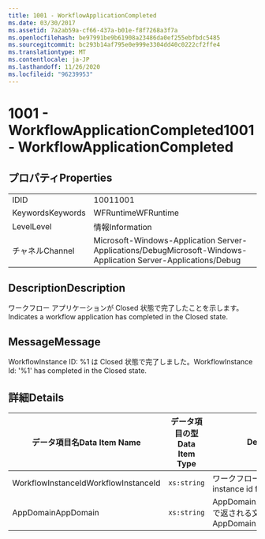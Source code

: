 ```yaml
---
title: 1001 - WorkflowApplicationCompleted
ms.date: 03/30/2017
ms.assetid: 7a2ab59a-cf66-437a-b01e-f8f7268a3f7a
ms.openlocfilehash: be97991be9b61908a23486da0ef255ebfbdc5485
ms.sourcegitcommit: bc293b14af795e0e999e3304dd40c0222cf2ffe4
ms.translationtype: MT
ms.contentlocale: ja-JP
ms.lasthandoff: 11/26/2020
ms.locfileid: "96239953"
---
```

# <a name="1001---workflowapplicationcompleted"></a><span data-ttu-id="5fdf8-102">1001 - WorkflowApplicationCompleted</span><span class="sxs-lookup"><span data-stu-id="5fdf8-102">1001 - WorkflowApplicationCompleted</span></span>

## <a name="properties"></a><span data-ttu-id="5fdf8-103">プロパティ</span><span class="sxs-lookup"><span data-stu-id="5fdf8-103">Properties</span></span>  
  
|||  
|-|-|  
|<span data-ttu-id="5fdf8-104">ID</span><span class="sxs-lookup"><span data-stu-id="5fdf8-104">ID</span></span>|<span data-ttu-id="5fdf8-105">1001</span><span class="sxs-lookup"><span data-stu-id="5fdf8-105">1001</span></span>|  
|<span data-ttu-id="5fdf8-106">Keywords</span><span class="sxs-lookup"><span data-stu-id="5fdf8-106">Keywords</span></span>|<span data-ttu-id="5fdf8-107">WFRuntime</span><span class="sxs-lookup"><span data-stu-id="5fdf8-107">WFRuntime</span></span>|  
|<span data-ttu-id="5fdf8-108">Level</span><span class="sxs-lookup"><span data-stu-id="5fdf8-108">Level</span></span>|<span data-ttu-id="5fdf8-109">情報</span><span class="sxs-lookup"><span data-stu-id="5fdf8-109">Information</span></span>|  
|<span data-ttu-id="5fdf8-110">チャネル</span><span class="sxs-lookup"><span data-stu-id="5fdf8-110">Channel</span></span>|<span data-ttu-id="5fdf8-111">Microsoft-Windows-Application Server-Applications/Debug</span><span class="sxs-lookup"><span data-stu-id="5fdf8-111">Microsoft-Windows-Application Server-Applications/Debug</span></span>|  
  
## <a name="description"></a><span data-ttu-id="5fdf8-112">Description</span><span class="sxs-lookup"><span data-stu-id="5fdf8-112">Description</span></span>  

 <span data-ttu-id="5fdf8-113">ワークフロー アプリケーションが Closed 状態で完了したことを示します。</span><span class="sxs-lookup"><span data-stu-id="5fdf8-113">Indicates a workflow application has completed in the Closed state.</span></span>  
  
## <a name="message"></a><span data-ttu-id="5fdf8-114">Message</span><span class="sxs-lookup"><span data-stu-id="5fdf8-114">Message</span></span>  

 <span data-ttu-id="5fdf8-115">WorkflowInstance ID: %1 は Closed 状態で完了しました。</span><span class="sxs-lookup"><span data-stu-id="5fdf8-115">WorkflowInstance Id: '%1' has completed in the Closed state.</span></span>  
  
## <a name="details"></a><span data-ttu-id="5fdf8-116">詳細</span><span class="sxs-lookup"><span data-stu-id="5fdf8-116">Details</span></span>  
  
|<span data-ttu-id="5fdf8-117">データ項目名</span><span class="sxs-lookup"><span data-stu-id="5fdf8-117">Data Item Name</span></span>|<span data-ttu-id="5fdf8-118">データ項目の型</span><span class="sxs-lookup"><span data-stu-id="5fdf8-118">Data Item Type</span></span>|<span data-ttu-id="5fdf8-119">Description</span><span class="sxs-lookup"><span data-stu-id="5fdf8-119">Description</span></span>|  
|--------------------|--------------------|-----------------|  
|<span data-ttu-id="5fdf8-120">WorkflowInstanceId</span><span class="sxs-lookup"><span data-stu-id="5fdf8-120">WorkflowInstanceId</span></span>|`xs:string`|<span data-ttu-id="5fdf8-121">ワークフローのインスタンス ID</span><span class="sxs-lookup"><span data-stu-id="5fdf8-121">The instance id for the workflow</span></span>|  
|<span data-ttu-id="5fdf8-122">AppDomain</span><span class="sxs-lookup"><span data-stu-id="5fdf8-122">AppDomain</span></span>|`xs:string`|<span data-ttu-id="5fdf8-123">AppDomain.CurrentDomain.FriendlyName で返される文字列。</span><span class="sxs-lookup"><span data-stu-id="5fdf8-123">The string returned by AppDomain.CurrentDomain.FriendlyName.</span></span>|
